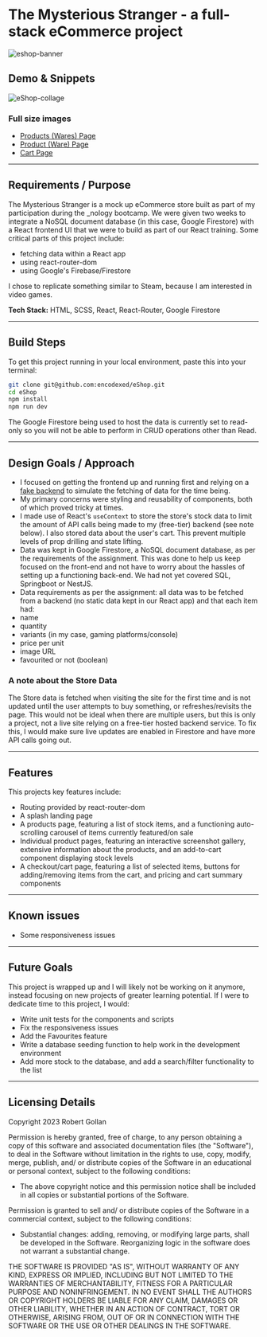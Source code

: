 # The Mysterious Stranger - a full-stack eCommerce project

![eshop-banner](https://github.com/encodexed/eShop/assets/107448691/324d18b2-53c2-4320-b8d4-ded935cc5601)

## Demo & Snippets

![eShop-collage](https://github.com/encodexed/eShop/assets/107448691/e7fd7773-1b78-42cb-aa6a-84eb4fc32a4b)

### Full size images
- [Products (Wares) Page](https://res.cloudinary.com/dihtw7wct/image/upload/v1699876978/eShop-wares_lbkdvv.png)
- [Product (Ware) Page](https://res.cloudinary.com/dihtw7wct/image/upload/v1699877229/eShop-item_s0lrnm.png)
- [Cart Page](https://res.cloudinary.com/dihtw7wct/image/upload/v1699877259/eShop-cart_gh0lwm.png)

---

## Requirements / Purpose

The Mysterious Stranger is a mock up eCommerce store built as part of my participation during the _nology bootcamp. We were given two weeks to integrate a NoSQL document database (in this case, Google Firestore) with a React frontend UI that we were to build as part of our React training. Some critical parts of this project include:

- fetching data within a React app
- using react-router-dom
- using Google's Firebase/Firestore

I chose to replicate something similar to Steam, because I am interested in video games. 

**Tech Stack:** HTML, SCSS, React, React-Router, Google Firestore

---

## Build Steps

To get this project running in your local environment, paste this into your terminal:

```bash
git clone git@github.com:encodexed/eShop.git
cd eShop
npm install
npm run dev
```

The Google Firestore being used to host the data is currently set to read-only so you will not be able to perform in CRUD operations other than Read.

---

## Design Goals / Approach

- I focused on getting the frontend up and running first and relying on a [fake backend](https://www.npmjs.com/package/json-server) to simulate the fetching of data for the time being.
- My primary concerns were styling and reusability of components, both of which proved tricky at times.
- I made use of React's `useContext` to store the store's stock data to limit the amount of API calls being made to my (free-tier) backend (see note below). I also stored data about the user's cart. This prevent multiple levels of prop drilling and state lifting.
-   Data was kept in Google Firestore, a NoSQL document database, as per the requirements of the assignment. This was done to help us keep focused on the front-end and not have to worry about the hassles of setting up a functioning back-end. We had not yet covered SQL, Springboot or NestJS.
-   Data requirements as per the assignment: all data was to be fetched from a backend (no static data kept in our React app) and that each item had:
  -   name
  -   quantity
  -   variants (in my case, gaming platforms/console)
  -   price per unit
  -   image URL
  -   favourited or not (boolean)

### A note about the Store Data
The Store data is fetched when visiting the site for the first time and is not updated until the user attempts to buy something, or refreshes/revisits the page. This would not be ideal when there are multiple users, but this is only a project, not a live site relying on a free-tier hosted backend service. To fix this, I would make sure live updates are enabled in Firestore and have more API calls going out.

---

## Features

This projects key features include:
- Routing provided by react-router-dom
- A splash landing page
- A products page, featuring a list of stock items, and a functioning auto-scrolling carousel of items currently featured/on sale
- Individual product pages, featuring an interactive screenshot gallery, extensive information about the products, and an add-to-cart component displaying stock levels
- A checkout/cart page, featuring a list of selected items, buttons for adding/removing items from the cart, and pricing and cart summary components
  
---

## Known issues

-   Some responsiveness issues

---

## Future Goals

This project is wrapped up and I will likely not be working on it anymore, instead focusing on new projects of greater learning potential. If I were to dedicate time to this project, I would:
  -   Write unit tests for the components and scripts
  -   Fix the responsiveness issues
  -   Add the Favourites feature
  -   Write a database seeding function to help work in the development environment
  -   Add more stock to the database, and add a search/filter functionality to the list

---

## Licensing Details

Copyright 2023 Robert Gollan

Permission is hereby granted, free of charge, to any person obtaining a copy of this software and associated documentation files (the "Software"), to deal in the Software without limitation in the rights to use, copy, modify, merge, publish, and/ or distribute copies of the Software in an educational or personal context, subject to the following conditions: 

- The above copyright notice and this permission notice shall be included in all copies or substantial portions of the Software.

Permission is granted to sell and/ or distribute copies of the Software in a commercial context, subject to the following conditions:

- Substantial changes: adding, removing, or modifying large parts, shall be developed in the Software. Reorganizing logic in the software does not warrant a substantial change. 

THE SOFTWARE IS PROVIDED "AS IS", WITHOUT WARRANTY OF ANY KIND, EXPRESS OR IMPLIED, INCLUDING BUT NOT LIMITED TO THE WARRANTIES OF MERCHANTABILITY, FITNESS FOR A PARTICULAR PURPOSE AND NONINFRINGEMENT. IN NO EVENT SHALL THE AUTHORS OR COPYRIGHT HOLDERS BE LIABLE FOR ANY CLAIM, DAMAGES OR OTHER LIABILITY, WHETHER IN AN ACTION OF CONTRACT, TORT OR OTHERWISE, ARISING FROM, OUT OF OR IN CONNECTION WITH THE SOFTWARE OR THE USE OR OTHER DEALINGS IN THE SOFTWARE.
